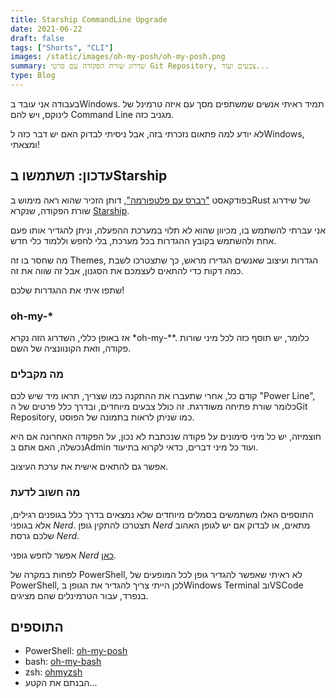 ```yaml
---
title: Starship CommandLine Upgrade
date: 2021-06-22
draft: false
tags: ["Shorts", "CLI"]
images: /static/images/oh-my-posh/oh-my-posh.png
summary: שדרוג שורת הפקודה עם פרטי Git Repository, צבעים ועוד...
type: Blog
---
```


בעבודה אני עובד בWindows. תמיד ראיתי אנשים שמשתפים מסך עם איזה טרמינל של לינוקס, ויש להם Command Line מגניב כזה.

לא יודע למה פתאום נזכרתי בזה, אבל ניסיתי לבדוק האם יש דבר כזה לWindows, ומצאתי!

## עדכון: תשתמשו בStarship

בפודקאסט ["רברס עם פלטפורמה"](https://www.reversim.com/2021/05/410-bumpers-73.html), דותן הזכיר שהוא ראה מימוש בRust של שידרוג שורת הפקודה, שנקרא [Starship](https://starship.rs/).

אני עברתי להשתמש בו, מכיוון שהוא לא תלוי במערכת ההפעלה, וניתן להגדיר אותו פעם אחת ולהשתמש בקובץ ההגדרות בכל מערכת, בלי לחפש וללמוד כלי חדש.

מה שחסר בו זה Themes, הגדרות ועיצוב שאנשים הגדירו מראש, כך שתצטרכו לשבת כמה דקות כדי להתאים לעצמכם את הסגנון, אבל זה שווה את זה.

שתפו איתי את ההגדרות שלכם!

### oh-my-\*

אז באופן כללי, השדרוג הזה נקרא \*oh-my-\*\*. כלומר, יש תוסף כזה לכל מיני שורות פקודה, וזאת הקונוונציה של השם.

### מה מקבלים

קודם כל, אחרי שתעברו את ההתקנה כמו שצריך, תראו מיד שיש לכם "Power Line", כלומר שורת פתיחה משודרגת. זה כולל צבעים מיוחדים, ובדרך כלל פרטים של הGit Repository, כמו שניתן לראות בתמונה של הפוסט.

חוצמיזה, יש כל מיני סימונים על פקודה שנכתבת לא נכון, על הפקודה האחרונה אם היא נכשלה, האם אתם בAdmin ועוד כל מיני דברים, כדאי לקרוא בתיעוד.

אפשר גם להתאים אישית את ערכת העיצוב.

### מה חשוב לדעת

התוספים האלו משתמשים בסמלים מיוחדים שלא נמצאים בדרך כלל בגופנים רגילים, אלא בגופני _Nerd_. תצטרכו להתקין גופן _Nerd_ מתאים, או לבדוק אם יש לגופן האהוב שלכם גרסת _Nerd_.

אפשר לחפש גופני _Nerd_ [כאן](https://www.nerdfonts.com/).

לפחות במקרה של PowerShell, לא ראיתי שאפשר להגדיר גופן לכל המופעים של PowerShell, לכן הייתי צריך להגדיר את הגופן בWindows Terminal ובVSCode בנפרד, עבור הטרמינלים שהם מציגים.

## התוספים

- PowerShell: [oh-my-posh](https://github.com/JanDeDobbeleer/oh-my-posh)
- bash: [oh-my-bash](https://github.com/ohmybash/oh-my-bash)
- zsh: [ohmyzsh](https://github.com/ohmyzsh/ohmyzsh)
- הבנתם את הקטע...
